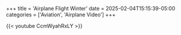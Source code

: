 +++
title = 'Airplane Flight Winter'
date = 2025-02-04T15:15:39-05:00
categories = ['Aviation', 'Airplane Video']
+++

{{< youtube CcmWyahRxLY >}}

